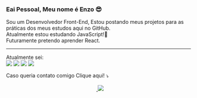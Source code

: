 ### Eai Pessoal, Meu nome é Enzo 😎

Sou um Desenvolvedor Front-End, Estou postando meus projetos para as práticas dos meus estudos aqui no GitHub.<br>
Atualmente estou estudando JavaScript!:dart:<br>
Futuramente pretendo aprender React.
<hr>


Atualmente sei: <br><img src="https://img.shields.io/badge/HTML5-E34F26?style=for-the-badge&logo=html5&logoColor=white">
<img src="https://img.shields.io/badge/CSS3-1572B6?style=for-the-badge&logo=css3&logoColor=white">
<img src="https://img.shields.io/badge/Bootstrap-563D7C?style=for-the-badge&logo=bootstrap&logoColor=white">
<img src="https://img.shields.io/badge/GitHub-100000?style=for-the-badge&logo=github&logoColor=white">

Caso queria contato comigo Clique aqui! :arrow_heading_down:
<br><br>
⠀⠀⠀⠀⠀⠀⠀⠀⠀⠀⠀⠀⠀⠀⠀⠀⠀⠀⠀⠀⠀⠀⠀⠀<a href="https://www.linkedin.com/in/enzo-taniolo-0005a1241/">
  <img src="https://img.shields.io/badge/LinkedIn-0077B5?style=for-the-badge&logo=linkedin&logoColor=white">
<a/>


  

